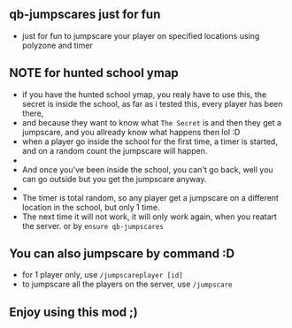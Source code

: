 ## qb-jumpscares just for fun
- just for fun to jumpscare your player on specified locations using polyzone and timer


## NOTE for hunted school ymap
- if you have the hunted school ymap, you realy have to use this, the secret is inside the school, as far as i tested this, every player has been there,
- and because they want to know what `The Secret` is and then they get a jumpscare, and you allready know what happens then lol :D
- when a player go inside the school for the first time, a timer is started, and on a random count the jumpscare will happen.
-
- And once you've been inside the school, you can't go back, well you can go outside but you get the jumpscare anyway.
-
- The timer is total random, so any player get a jumpscare on a different location in the school, but only 1 time. 
- The next time it will not work, it will only work again, when you reatart the server. or by `ensure qb-jumpscares`


## You can also jumpscare by command :D
- for 1 player only, use `/jumpscareplayer [id]`
- to jumpscare all the players on the server, use `/jumpscare`


## Enjoy using this mod ;)
